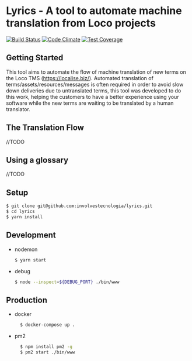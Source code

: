 # Lyrics - A tool to automate machine translation from Loco projects 

[![Build Status](https://travis-ci.org/involvestecnologia/lyrics.svg?branch=master)](https://travis-ci.org/involvestecnologia/lyrics)
[![Code Climate](https://codeclimate.com/github/involvestecnologia/lyrics/badges/gpa.svg)](https://codeclimate.com/github/involvestecnologia/lyrics)
[![Test Coverage](https://codeclimate.com/github/involvestecnologia/lyrics/badges/coverage.svg)](https://codeclimate.com/github/involvestecnologia/lyrics/coverage)

## Getting Started

This tool aims to automate the flow of machine translation of new terms on the Loco TMS (https://localise.biz/). 
Automated translation of terms/assets/resources/messages is often required in order to avoid slow down deliveries due to untranslated terms, this tool was developed to do this work, helping the customers to have a better experience using your software while the new terms are waiting to be translated by a human translator.


## The Translation Flow

//TODO 

## Using a glossary

//TODO 

Setup
-----
```bash
$ git clone git@github.com:involvestecnologia/lyrics.git
$ cd lyrics
$ yarn install
```

Development
-----------
* nodemon
  ```bash
  $ yarn start
  ```
* debug
  ```bash
  $ node --inspect=${DEBUG_PORT} ./bin/www
  ```

Production
----------
* docker
  ```bash
    $ docker-compose up .
  ```
* pm2
  ```bash
    $ npm install pm2 -g
    $ pm2 start ./bin/www
  ```
